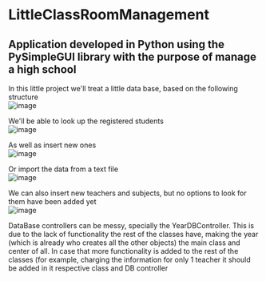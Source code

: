 # LittleClassRoomManagement
## Application developed in Python using the PySimpleGUI library with the purpose of manage a high school  

In this little project we'll treat a little data base, based on the following structure  
![image](https://user-images.githubusercontent.com/97992506/203162431-3708f4a1-f013-453c-9d1d-6e624a99ea82.png)  

We'll be able to look up the registered students  
![image](https://user-images.githubusercontent.com/97992506/203162847-6baf9d0d-f111-4d45-a229-226f1e135e57.png)

As well as insert new ones  
![image](https://user-images.githubusercontent.com/97992506/203162885-9c2807a0-5b24-4e60-8e34-7e382aad3924.png)  

Or import the data from a text file  
![image](https://user-images.githubusercontent.com/97992506/203163021-2309ac7d-fec4-4883-b708-0770bc8c9a3a.png)  

We can also insert new teachers and subjects, but no options to look for them have been added yet  
![image](https://user-images.githubusercontent.com/97992506/203163409-67bec2c9-bb9f-4f77-9388-bc901d233bdb.png)

DataBase controllers can be messy, specially the YearDBController. This is due to the lack of functionality the 
rest of the classes have, making the year (which is already who creates all the other objects) the main class and
center of all.
In case that more functionality is added to the rest of the classes (for example, charging the information for only
1 teacher it should be added in it respective class and DB controller
